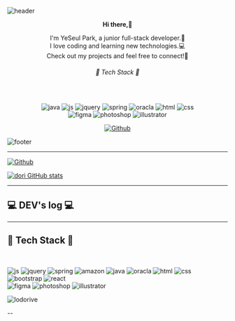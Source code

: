 ![header](https://capsule-render.vercel.app/api?type=wave&color=auto&height=300&section=header&text=YeSeul%20Park%&fontSize=90)

<div align="center">
<p><strong>Hi there,</strong>👋</p>
I'm YeSeul Park, a junior full-stack developer.🌱<br>
I love coding and learning new technologies.💻<br>
Check out my projects and feel free to connect!📩<br>

###### 🔨 Tech Stack 🔨
<br>

![java](https://img.shields.io/badge/Java-ED8B00?style=for-the-badge&logo=openjdk&logoColor=white)
![js](https://img.shields.io/badge/JavaScript-F7DF1E?style=for-the-badge&logo=JavaScript&logoColor=white)
![jquery](https://img.shields.io/badge/jQuery-0769AD?style=for-the-badge&logo=jquery&logoColor=white)
![spring](https://img.shields.io/badge/Spring-6DB33F?style=for-the-badge&logo=spring&logoColor=white)
![oracla](https://img.shields.io/badge/Oracle-F80000?style=for-the-badge&logo=oracle&logoColor=black)
![html](https://img.shields.io/badge/HTML-239120?style=for-the-badge&logo=html5&logoColor=white)
![css](https://img.shields.io/badge/CSS-239120?&style=for-the-badge&logo=css3&logoColor=white)
<br>
![figma](https://img.shields.io/badge/Figma-F24E1E?style=for-the-badge&logo=figma&logoColor=white)
![photoshop](https://img.shields.io/badge/Adobe%20Photoshop-31A8FF?style=for-the-badge&logo=Adobe%20Photoshop&logoColor=black)
![illustrator](https://img.shields.io/badge/Adobe%20Illustrator-FF9A00?style=for-the-badge&logo=adobe%20illustrator&logoColor=white)  
  
[![Github](https://hits.seeyoufarm.com/api/count/incr/badge.svg?url=https%3A%2F%2Fgithub.com%2Flodorive&count_bg=%236EFF00&title_bg=%23555555&icon=github.svg&icon_color=%23E7E7E7&title=GITHUB&edge_flat=false)](https://hits.seeyoufarm.com)
  
</div>

![footer](https://capsule-render.vercel.app/api?section=footer)


---

[![Github](https://hits.seeyoufarm.com/api/count/incr/badge.svg?url=https%3A%2F%2Fgithub.com%2Flodorive&count_bg=%236EFF00&title_bg=%23555555&icon=github.svg&icon_color=%23E7E7E7&title=GITHUB&edge_flat=false)](https://hits.seeyoufarm.com)

[![dori GitHub stats](https://github-readme-stats.vercel.app/api?username=lodorive&include_all_commits=true&theme=radical&hide_border=true&count_private=true)](https://github.com/lodorive/github-readme-stats)

---
## 💻 DEV's log 💻

---
## 🔨 Tech Stack 🔨
<br>

![js](https://img.shields.io/badge/JavaScript-F7DF1E?style=for-the-badge&logo=JavaScript&logoColor=white)
![jquery](https://img.shields.io/badge/jQuery-0769AD?style=for-the-badge&logo=jquery&logoColor=white)
![spring](https://img.shields.io/badge/Spring-6DB33F?style=for-the-badge&logo=spring&logoColor=white)
![amazon](https://img.shields.io/badge/Amazon_AWS-232F3E?style=for-the-badge&logo=amazon-aws&logoColor=white)
![java](https://img.shields.io/badge/Java-ED8B00?style=for-the-badge&logo=openjdk&logoColor=white)
![oracla](https://img.shields.io/badge/Oracle-F80000?style=for-the-badge&logo=oracle&logoColor=black)
![html](https://img.shields.io/badge/HTML-239120?style=for-the-badge&logo=html5&logoColor=white)
![css](https://img.shields.io/badge/CSS-239120?&style=for-the-badge&logo=css3&logoColor=white)
![bootstrap](https://img.shields.io/badge/Bootstrap-563D7C?style=for-the-badge&logo=bootstrap&logoColor=white)
![react](https://img.shields.io/badge/React-20232A?style=for-the-badge&logo=react&logoColor=61DAFB)
<br>
![figma](https://img.shields.io/badge/Figma-F24E1E?style=for-the-badge&logo=figma&logoColor=white)
![photoshop](https://img.shields.io/badge/Adobe%20Photoshop-31A8FF?style=for-the-badge&logo=Adobe%20Photoshop&logoColor=black)
![illustrator](https://img.shields.io/badge/Adobe%20Illustrator-FF9A00?style=for-the-badge&logo=adobe%20illustrator&logoColor=white)

<p><img align="center" src="https://github-readme-stats.vercel.app/api/top-langs?username=lodorive&show_icons=true&locale=en&layout=compact" alt="lodorive" /></p>
--

